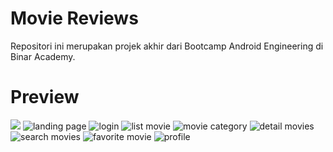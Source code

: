 # Movie Reviews
Repositori ini merupakan projek akhir dari Bootcamp Android Engineering di Binar Academy.
# Preview
![](screenshot/splashscreen)
![landing page](https://user-images.githubusercontent.com/45459922/143531898-149669a9-932e-4060-bba1-b8463a0db008.png)
![login](https://user-images.githubusercontent.com/45459922/143531933-e65fffdd-120d-4003-8de3-15e3ca513ae6.png)
![list movie](https://user-images.githubusercontent.com/45459922/143531913-5c279913-0d6a-4ebc-abe0-41f2e67487b5.png)
![movie category](https://user-images.githubusercontent.com/45459922/143531952-889d370a-e9ad-4e8c-a5fd-522a51b6e293.png)
![detail movies](https://user-images.githubusercontent.com/45459922/143531876-03b0d84f-d431-47f3-9e68-da6c366a2c68.png)
![search movies](https://user-images.githubusercontent.com/45459922/143531870-3f44890e-1367-4052-ba81-6e4832a3d2c1.png)
![favorite movie](https://user-images.githubusercontent.com/45459922/143532231-eaa469c8-bdc1-4d05-a64a-7625b3e3360b.png)
![profile](https://user-images.githubusercontent.com/45459922/143531865-4fc6efdb-c655-4bd7-9dc4-e953f2da7bfe.jpg)
